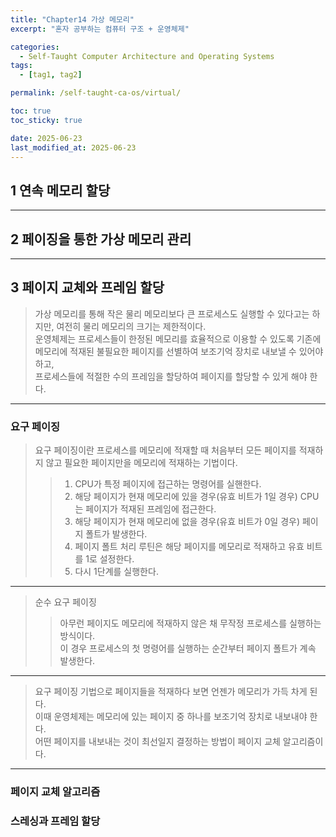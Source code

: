 ```yaml
---
title: "Chapter14 가상 메모리"
excerpt: "혼자 공부하는 컴퓨터 구조 + 운영체제"

categories:
  - Self-Taught Computer Architecture and Operating Systems
tags:
  - [tag1, tag2]

permalink: /self-taught-ca-os/virtual/

toc: true
toc_sticky: true

date: 2025-06-23
last_modified_at: 2025-06-23
---
```



## 1 연속 메모리 할당

***

## 2 페이징을 통한 가상 메모리 관리

***

## 3 페이지 교체와 프레임 할당

> 가상 메모리를 통해 작은 물리 메모리보다 큰 프로세스도 실행할 수 있다고는 하지만, 여전히 물리 메모리의 크기는 제한적이다.     
> 운영체제는 프로세스들이 한정된 메모리를 효율적으로 이용할 수 있도록 기존에 메모리에 적재된 불필요한 페이지를 선별하여 보조기억 장치로 내보낼 수 있어야 하고,      
> 프로세스들에 적절한 수의 프레임을 할당하여 페이지를 할당할 수 있게 해야 한다.

***

### 요구 페이징

> 요구 페이징이란 프로세스를 메모리에 적재할 때 처음부터 모든 페이지를 적재하지 않고 필요한 페이지만을 메모리에 적재하는 기법이다.      
>> 1. CPU가 특정 페이지에 접근하는 명령어를 실핸한다.
>> 2. 해당 페이지가 현재 메모리에 있을 경우(유효 비트가 1일 경우) CPU는 페이지가 적재된 프레임에 접근한다.
>> 3. 해당 페이지가 현재 메모리에 없을 경우(유효 비트가 0일 경우) 페이지 폴트가 발생한다.
>> 4. 페이지 폴트 처리 루틴은 해당 페이지를 메모리로 적재하고 유효 비트를 1로 설정한다.
>> 5. 다시 1단계를 실행한다.

***

> 순수 요구 페이징
>> 아무런 페이지도 메모리에 적재하지 않은 채 무작정 프로세스를 실행하는 방식이다.     
>> 이 경우 프로세스의 첫 명령어를 실행하는 순간부터 페이지 폴트가 계속 발생한다.

***

> 요구 페이징 기법으로 페이지들을 적재하다 보면 언젠가 메모리가 가득 차게 된다.      
> 이때 운영체제는 메모리에 있는 페이지 중 하나를 보조기억 장치로 내보내야 한다.      
> 어떤 페이지를 내보내는 것이 최선일지 결정하는 방법이 페이지 교체 알고리즘이다.      

***

### 페이지 교체 알고리즘

### 스레싱과 프레임 할당


